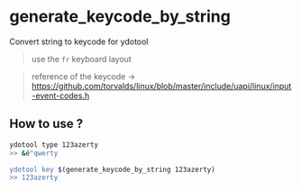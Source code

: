 # generate_keycode_by_string

Convert string to keycode for ydotool

> use the `fr` keyboard layout

>reference of the keycode ->
>https://github.com/torvalds/linux/blob/master/include/uapi/linux/input-event-codes.h

## How to use ?

```bash
ydotool type 123azerty
>> &é"qwerty

ydotool key $(generate_keycode_by_string 123azerty)
>> 123azerty
```
